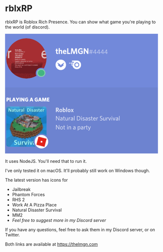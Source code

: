 # rblxRP

rblxRP is Roblox Rich Presence.
You can show what game you're playing to the world (of discord).

![image](screenshot.png)

It uses NodeJS. You'll need that to run it.

I've only tested it on macOS. It'll probably still work on Windows though.

The latest version has icons for

 - Jailbreak
 - Phantom Forces
 - RHS 2
 - Work At A Pizza Place
 - Natural Disaster Survival
 - MM2
 - *Feel free to suggest more in my Discord server*
 
If you have any questions, feel free to ask them in my Discord server, or on Twitter.

Both links are available at https://thelmgn.com
